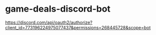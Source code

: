 # game-deals-discord-bot

https://discord.com/api/oauth2/authorize?client_id=773196224975077437&permissions=268445728&scope=bot
